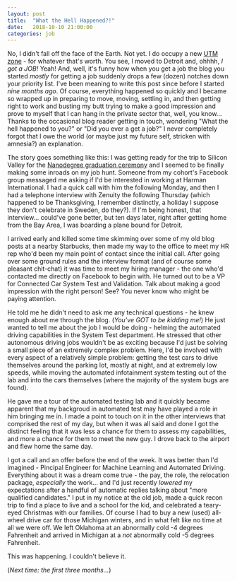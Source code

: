 ```yaml
---
layout: post
title:  "What the Hell Happened?!"
date:   2018-10-10 21:00:00 
categories: job
---
```


No, I didn't fall off the face of the Earth. Not yet. I do occupy a new [UTM zone](https://en.wikipedia.org/wiki/Universal_Transverse_Mercator_coordinate_system#UTM_zone) - for whatever that's worth. You see, I moved to Detroit and, ohhhh, *I got a JOB!* Yeah! And, well, it's funny how when you get a job the blog you started *mostly* for getting a job suddenly drops a few (dozen) notches down your priority list. I've been meaning to write this post since before I started *nine months ago*. Of course, everything happened so quickly and I became so wrapped up in preparing to move, moving, settling in, and then getting right to work and busting my butt trying to make a good impression and prove to myself that I can hang in the private sector that, well, you know... Thanks to the occasional blog reader getting in touch, wondering "What the hell happened to you?" or "Did you ever a get a job?" I never completely forgot that I owe the world (or maybe just my future self, stricken with amnesia?) an explanation.

The story goes something like this: I was getting ready for the trip to Silicon Valley for the [Nanodegree graduation ceremony](http://jeremyshannon.com/2017/12/06/udacity-sdcnd-graduation.html) and I seemed to be finally making some inroads on my job hunt. Someone from my cohort's Facebook group messaged me asking if I'd be interested in working at Harman International. I had a quick call with him the following Monday, and then I had a telephone interview with Zenuity the following Thursday (which happened to be Thanksgiving, I remember distinctly, a holiday I suppose they don't celebrate in Sweden, do they?). If I'm being honest, that interview... could've gone better, but ten days later, right after getting home from the Bay Area, I was boarding a plane bound for Detroit.

I arrived early and killed some time skimming over some of my old blog posts at a nearby Starbucks, then made my way to the office to meet my HR rep who'd been my main point of contact since the initial call. After going over some ground rules and the interview format (and of course some pleasant chit-chat) it was time to meet my hiring manager - the one who'd contacted me directly on Facebook to begin with. He turned out to be a VP for Connected Car System Test and Validation. Talk about making a good impression with the right person! See? You never know who might be paying attention.

He told me he didn't need to ask me any technical questions - he knew enough about me through the blog. (*You've GOT to be kidding me!*) He just wanted to tell me about the job I would be doing - helming the automated driving capabilities in the System Test department. He stressed that other autonomous driving jobs wouldn't be as exciting because I'd just be solving a small piece of an extremely complex problem. Here, I'd be involved with every aspect of a relatively simple problem: getting the test cars to drive themselves around the parking lot, mostly at night, and at extremely low speeds, while moving the automated infotainment system testing out of the lab and into the cars themselves (where the majority of the system bugs are found). 

He gave me a tour of the automated testing lab and it quickly became apparent that my backgroud in automated test may have played a role in him bringing me in. I made a point to touch on it in the other interviews that comprised the rest of my day, but when it was all said and done I got the distinct feeling that it was less a chance for them to assess my capabilities, and more a chance for them to meet the new guy. I drove back to the airport and flew home the same day.  

I got a call and an offer before the end of the week. It was better than I'd imagined - Pincipal Engineer for Machine Learning and Automated Driving. Everything about it was a dream come true - the pay, the role, the relocation package, *especially* the work... and I'd just recently *lowered* my expectations after a handful of automatic replies talking about "more qualified candidates." I put in my notice at the old job, made a quick recon trip to find a place to live and a school for the kid, and celebrated a teary-eyed Christmas with our families. Of course I had to buy a new (used) all-wheel drive car for those Michigan winters, and in what felt like no time at all we were off. We left Oklahoma at an abnormally cold -4 degrees Fahrenheit and arrived in Michigan at a *not* abnormally cold -5 degrees Fahrenheit. 

This was happening. I couldn't believe it.

(*Next time: the first three months...*)